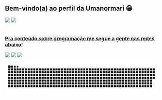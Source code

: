 ## Bem-vindo(a) ao perfil da Umanormari 😁

 <div>
   <a href="https://github.com/umanormari">
   <img height="180em" src="https://github-readme-stats.vercel.app/api?username=umanormari&show_icons=true&theme=tokyonight&include_all_commits=true&count_private=true"/>
   <img height="180em" src="https://github-readme-stats.vercel.app/api/top-langs/?username=umanormari&layout=compact&langs_count=6&theme=tokyonight"/>

</div>
 
 <br>
 
  ### Pra conteúdo sobre programação me segue a gente nas redes abaixo!
 
<div> 
  <a href="https://instagram.com/umanormari" target="_blank"><img src="https://img.shields.io/badge/-Instagram-%23E4405F?style=for-the-badge&logo=instagram&logoColor=white" target="_blank"></a>
 <a href="https://discord.gg/Umanormari#4939" target="_blank"><img src="https://img.shields.io/badge/Discord-7289DA?style=for-the-badge&logo=discord&logoColor=white" target="_blank"></a> 
  <a href="https://www.linkedin.com/in/mariana-eslava-4a2bb6159/" target="_blank"><img src="https://img.shields.io/badge/-LinkedIn-%230077B5?style=for-the-badge&logo=linkedin&logoColor=white" target="_blank"></a> 
 
  ![Snake animation](https://github.com/umanormari/umanormari/blob/output/github-contribution-grid-snake.svg)

</div>
